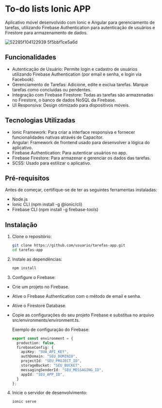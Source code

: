 # To-do lists Ionic APP

Aplicativo móvel desenvolvido com Ionic e Angular para gerenciamento de tarefas, utilizando Firebase Authentication para autenticação de usuários e Firestore para armazenamento de dados.

![52285f104122939 5f5bbf1ce5a6d](https://github.com/user-attachments/assets/845d9cc3-ea73-4728-a043-17ebe8d4292e)


## Funcionalidades
 - Autenticação de Usuário: Permite login e cadastro de usuários utilizando Firebase Authentication (por email e senha, e login via Facebook).
 - Gerenciamento de Tarefas: Adicione, edite e exclua tarefas. Marque tarefas como concluídas ou pendentes.
 - Integração com Firebase Firestore: Todas as tarefas são armazenadas no Firestore, o banco de dados NoSQL da Firebase.
 - UI Responsiva: Design otimizado para dispositivos móveis.

## Tecnologias Utilizadas
 - Ionic Framework: Para criar a interface responsiva e fornecer funcionalidades nativas através de Capacitor.
 - Angular: Framework de frontend usado para desenvolver a lógica do aplicativo.
 - Firebase Authentication: Para autenticar usuários no app.
 - Firebase Firestore: Para armazenar e gerenciar os dados das tarefas.
 - SCSS: Usado para estilizar o aplicativo.

## Pré-requisitos
Antes de começar, certifique-se de ter as seguintes ferramentas instaladas:
 - Node.js
 - Ionic CLI (npm install -g @ionic/cli)
 - Firebase CLI (npm install -g firebase-tools)

## Instalação
1. Clone o repositório:

    ``` sh
    git clone https://github.com/usuario/tarefas-app.git
    cd tarefas-app
    ```

2. Instale as dependências:

    ``` sh
    npm install
    ```

3. Configure o Firebase:

 - Crie um projeto no Firebase.
 - Ative o Firebase Authentication com o método de email e senha.
 - Ative o Firestore Database.
 - Copie as configurações do seu projeto Firebase e substitua no arquivo src/environments/environment.ts.

    Exemplo de configuração do Firebase:

    ``` ts
    export const environment = {
      production: false,
      firebaseConfig: {
        apiKey: "SUA_API_KEY",
        authDomain: "SEU_DOMINIO",
        projectId: "SEU_PROJECT_ID",
        storageBucket: "SEU_BUCKET",
        messagingSenderId: "SEU_MESSAGING_ID",
        appId: "SEU_APP_ID",
      }
    };
    ``` 

4. Inicie o servidor de desenvolvimento:

    ``` 
    ionic serve
    ``` 
